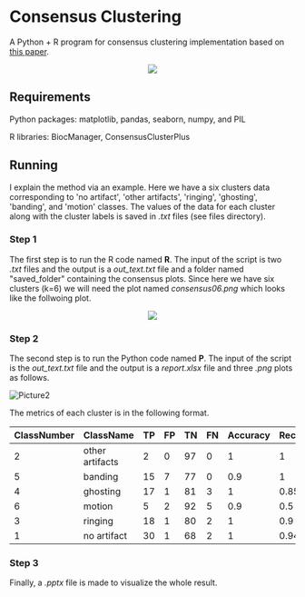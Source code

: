 # Consensus Clustering
A Python + R program for consensus clustering implementation based on  [this paper](https://link.springer.com/article/10.1023/A:1023949509487). 


<p align="center">
  <img src="https://user-images.githubusercontent.com/50635618/170350073-b4459fd2-3188-48d8-b19d-c686cf64c807.png"/>
</p>



## Requirements 
Python packages: matplotlib, pandas, seaborn, numpy, and PIL

R libraries: BiocManager, ConsensusClusterPlus


## Running
I explain the method via an example. Here we have a six clusters data corresponding to 'no artifact', 'other artifacts', 'ringing', 'ghosting', 'banding', and 'motion' classes. The values of the data for each cluster along with the cluster labels is saved in _.txt_ files (see files directory).

### Step 1
The first step is to run the R code named **R**. The input of the script is two _.txt_ files and the output is a _out_text.txt_ file and a folder named "saved_folder" containing the consensus plots. Since here we have six clusters (k=6) we will need the plot named _consensus06.png_ which looks like the follwoing plot. 


<p align="center">
  <img src="https://user-images.githubusercontent.com/50635618/170344444-b230fb3d-ce3c-4034-92d6-442be4425fbb.png"/>
</p>

### Step 2
The second step is to run the Python code named **P**. The input of the script is the _out_text.txt_ file and the output is a _report.xlsx_ file and three _.png_ plots as follows.   

![Picture2](https://user-images.githubusercontent.com/50635618/170345853-6f7b8f91-8383-434a-9d55-4333c52e9e98.png)

The metrics of each cluster is in the following format.

| ClassNumber    | ClassName     | TP         | FP | TN | FN | Accuracy | Recall  | Precision | 
| ------------- | ------------- | --------    |------------- | ------------- | --------    |------------- | ------------- | --------    |
| 2     | other artifacts        | 2  | 0 | 97 | 0 | 1 | 1 | 1| 
| 5     | banding        | 15  | 7 | 77 | 0 | 0.9 | 1 | 0.68| 
| 4     | ghosting       | 17  | 1 | 81 | 3 | 1 | 0.85 | 0.94| 
| 6     | motion       | 5 | 2 | 92 | 5 | 0.9 | 0.5 | 0.71| 
| 3     | ringing       | 18  | 1 | 80 | 2 | 1 | 0.9 | 0.95| 
| 1     | no artifact        | 30  | 1 | 68 | 2 | 1 | 0.94 | 0.97| 

### Step 3
Finally, a _.pptx_ file is made to visualize the whole result. 
